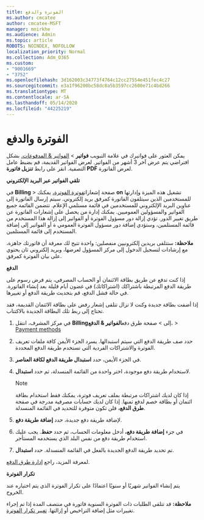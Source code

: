 ```yaml
---
title: الفوترة والدفع
ms.author: cmcatee
author: cmcatee-MSFT
manager: mnirkhe
ms.audience: Admin
ms.topic: article
ROBOTS: NOINDEX, NOFOLLOW
localization_priority: Normal
ms.collection: Adm_O365
ms.custom:
- "9001669"
- "3752"
ms.openlocfilehash: 3d162003c34773f4764c12cc27554e451fec4c27
ms.sourcegitcommit: e3a1f96200bc58dc8a5b3597cc2600e71c4bd266
ms.translationtype: MT
ms.contentlocale: ar-SA
ms.lasthandoff: 05/14/2020
ms.locfileid: "44225219"
---
```

# <a name="billing-and-payment"></a>الفوترة والدفع

يمكن العثور على فواتيرك في علامة التبويب **فواتير**  >  [الفواتير & المدفوعات.](https://go.microsoft.com/fwlink/p/?linkid=848039)  بشكل افتراضي يتم عرض آخر 3 أشهر من الفواتير.  لعرض الفواتير القديمة، قم بضبط عامل التصفية.  انقر على رابط **تنزيل فاتورة PDF** لعرض الفاتورة.

**تلقي الفواتير عبر البريد الإلكتروني**

في **Billing**  >  صفحة إشعارات[فوترة الفوترة،](https://go.microsoft.com/fwlink/p/?linkid=853212) يمكنك **on** تشغيل هذه الميزة وإدارتها للمستخدمين الذين سيتلقون الفاتورة كمرفق بريد إلكتروني. سيتم إرسال الفاتورة إلى عناوين البريد الإلكتروني للمستخدمين في قائمة مستلمي الإعلام. تتضمن القائمة جميع الفواتير والمسؤولين العموميين.  يمكنك إدارة من يحصل على إشعارات الفاتورة عن طريق تغيير الدور.  تؤدي إزالة دور مسؤول الفوترة أو الفواتير إلى إزالة هذا المستخدم من قائمة المستلمين، وستؤدي إضافة دور مسؤول الفوترة العمومي ة أو الفواتير إلى إضافة المستخدم إلى قائمة المستلمين.

**ملاحظة:** ستتلقى بريدين إلكترونيين منفصلين: واحدة تتيح لك معرفة أن فاتورتك جاهزة، مع إرشادات لتسجيل الدخول إلى مركز المسؤول لعرضها، وبريد إلكتروني ثان يحتوي على بيان الفوترة كمرفق.

**الدفع**

إذا كنت تدفع عن طريق بطاقة الائتمان أو الحساب المصرفي، يتم فرض رسوم على طريقة الدفع المرتبطة باشتراكك (اشتراكاتك) في غضون أيام قليلة بعد إنشاء الفاتورة. في حالة فشل الدفع، قم بتحديث طريقة الدفع أو تغييرها.

إذا أضفت بطاقة جديدة وكنت لا تزال تتلقى إشعار رفض على بطاقة الائتمان القديمة، فقد تحتاج إلى ربط تلك البطاقة الجديدة بالاكتتاب.

1. في مركز المشرف، انتقل **Billing**إلى  >  صفحة طرق دفع**الفواتير & الدفع.**  >  [Payment methods](https://go.microsoft.com/fwlink/p/?linkid=2018806)

2. حدد صف طريقة الدفع التي سيتم استبدالها. يسرد الجزء الأيمن كافة ملفات تعريف الفوترة والاشتراكات الفردية التي تستخدم طريقة الدفع المحددة.

3. في الجزء الأيمن، حدد **استبدال طريقة الدفع لكافة العناصر**.

4. لاستخدام طريقة دفع موجودة، اختر واحدة من القائمة المنسدلة، ثم حدد **استبدال**.

    > [!NOTE]
    > إذا كان لديك اشتراكات مرتبطة بملف تعريف فوترة، يمكنك فقط استخدام بطاقة ائتمان أو بطاقة خصم لدفع ثمنها. إذا كان لديك حسابات مصرفية مدرجة في صفحة **طرق الدفع،** فلن تكون متوفرة للتحديد في القائمة المنسدلة.

5. لإضافة طريقة دفع جديدة، حدد **إضافة طريقة دفع**.

6. في جزء **إضافة طريقة دفع،** أدخل معلومات الحساب، ثم حدد **حفظ**. يجب عليك استخدام طريقة دفع من نفس البلد الذي يستخدمه المستأجر.

7. تم تحديد طريقة الدفع الجديدة بالفعل في القائمة المنسدلة. حدد **استبدال**.

لمعرفة المزيد، راجع [إدارة طرق الدفع](https://docs.microsoft.com/microsoft-365/commerce/billing-and-payments/manage-payment-methods).

**تكرار الفوترة**

يتم إنشاء الفواتير شهريًا أو سنويًا اعتمادًا على تكرار الفوترة الذي يتم اختياره عند الخروج.  

**ملاحظة:** قد تتلقى الطلبات ذات الفوترة السنوية فاتورة في منتصف المدة إذا تم إجراء تغييرات مثل إضافة التراخيص أو إزالتها. [تغيير تكرار الفوترة](https://docs.microsoft.com/microsoft-365/commerce/billing-and-payments/change-payment-frequency).
